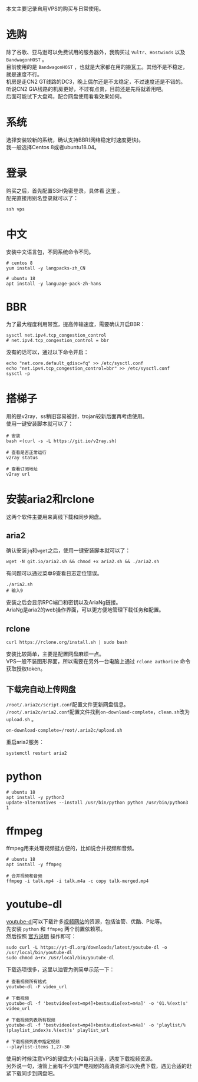 
本文主要记录自用VPS的购买与日常使用。  
<!--more-->

# 选购
除了谷歌、亚马逊可以免费试用的服务器外，我购买过 `Vultr`、`Hostwinds` 以及 `BandwagonHOST` 。  
目前使用的是 `BandwagonHOST` ，也就是大家都在用的搬瓦工。其他不是不稳定，就是速度不行。  
机房是走CN2 GT线路的DC3，晚上偶尔还是不太稳定，不过速度还是不错的。  
听说CN2 GIA线路的机房更好，不过有点贵，目前还是先将就着用吧。  
后面可能试下大盘鸡，配合网盘使用看看效果如何。  

# 系统
选择安装较新的系统，确认支持BBR(网络稳定时速度更快)。  
我一般选择Centos 8或者ubuntu18.04。  

# 登录
购买之后，首先配置SSH免密登录，具体看 [这里](/post/ssh免密登录) 。  
配完直接用别名登录就可以了：  
```shell
ssh vps
``` 

# 中文
安装中文语言包，不同系统命令不同。  
```shell
# centos 8
yum install -y langpacks-zh_CN

# ubuntu 18
apt install -y language-pack-zh-hans
```

# BBR
为了最大程度利用带宽，提高传输速度，需要确认开启BBR：  
```shell
sysctl net.ipv4.tcp_congestion_control
# net.ipv4.tcp_congestion_control = bbr
```
没有的话可以，通过以下命令开启：  
```shell
echo "net.core.default_qdisc=fq" >> /etc/sysctl.conf
echo "net.ipv4.tcp_congestion_control=bbr" >> /etc/sysctl.conf
sysctl -p
```

# 搭梯子
用的是v2ray，ss稍旧容易被封，trojan较新后面再考虑使用。  
使用一键安装脚本就可以了：  
```shell
# 安装
bash <(curl -s -L https://git.io/v2ray.sh)

# 查看是否正常运行
v2ray status

# 查看订阅地址
v2ray url
```

# 安装aria2和rclone
这两个软件主要用来离线下载和同步网盘。  

## aria2
确认安装`jq`和`wget`之后，使用一键安装脚本就可以了：  
```shell
wget -N git.io/aria2.sh && chmod +x aria2.sh && ./aria2.sh
```
有问题可以通过菜单9查看日志定位错误。  
```shell
./aria2.sh
# 输入9
```
安装之后会显示RPC端口和密钥以及AriaNg链接。  
AriaNg是aria2的web操作界面，可以更方便地管理下载任务和配置。  

## rclone

```shell
curl https://rclone.org/install.sh | sudo bash
```
安装比较简单，主要是配置网盘麻烦一点。  
VPS一般不装图形界面，所以需要在另外一台电脑上通过 `rclone authorize` 命令获取授权token。  

## 下载完自动上传网盘
`/root/.aria2c/script.conf`配置文件更新网盘信息。  
`/root/.aria2c/aria2.conf`配置文件找到`on-download-complete`，`clean.sh`改为`upload.sh` 。  
```shell
on-download-complete=/root/.aria2c/upload.sh
```
重启aria2服务：  
```shell
systemctl restart aria2
```
# python
```shell
# ubuntu 18
apt install -y python3
update-alternatives --install /usr/bin/python python /usr/bin/python3 1
```

# ffmpeg
ffmpeg用来处理视频挺方便的，比如说合并视频和音频。  
```shell
# ubuntu 18
apt install -y ffmpeg

# 合并视频和音频
ffmpeg -i talk.mp4 -i talk.m4a -c copy talk-merged.mp4
```

# youtube-dl
[youtube-dl](https://github.com/ytdl-org/youtube-dl)可以下载许多[视频网站](https://ytdl-org.github.io/youtube-dl/supportedsites.html)的资源，包括油管、优酷、P站等。  
先安装 `python` 和 `ffmpeg` 两个前置依赖项。  
然后按照 [官方说明](https://github.com/ytdl-org/youtube-dl#installation) 操作即可：  
```shell
sudo curl -L https://yt-dl.org/downloads/latest/youtube-dl -o /usr/local/bin/youtube-dl
sudo chmod a+rx /usr/local/bin/youtube-dl
```
下载选项很多，这里以油管为例简单示范一下：
```shell
# 查看视频所有格式
youtube-dl -F video_url

# 下载视频
youtube-dl -f 'bestvideo[ext=mp4]+bestaudio[ext=m4a]' -o '01.%(ext)s' video_url 

# 下载视频列表所有视频
youtube-dl -f 'bestvideo[ext=mp4]+bestaudio[ext=m4a]' -o 'playlist/%(playlist_index)s.%(ext)s' playlist_url

# 下载视频列表中指定视频
--playlist-items 1,27-30
```
使用的时候注意VPS的硬盘大小和每月流量，适度下载视频资源。  
另外说一句，油管上面有不少国产电视剧的高清资源可以免费下载，遇见合适的赶紧下载同步到网盘吧。  


